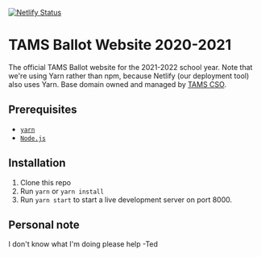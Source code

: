 [![Netlify Status](https://api.netlify.com/api/v1/badges/03ef8b10-e6b2-4044-bd1c-167c1e2d3e73/deploy-status)](https://app.netlify.com/sites/wizardly-archimedes-2d54c6/deploys)

TAMS Ballot Website 2020-2021
=
The official TAMS Ballot website for the 2021-2022 school year. Note that we're using Yarn rather than npm, because Netlify (our deployment tool) also uses Yarn. Base domain owned and managed by [TAMS CSO](cso.tams.club).

Prerequisites
-
* [`yarn`](https://classic.yarnpkg.com/en/docs/install)
* [`Node.js`](https://nodejs.org/)

Installation
-

1. Clone this repo
2. Run `yarn` or `yarn install`
3. Run `yarn start` to start a live development server on port 8000.

Personal note
-

I don't know what I'm doing please help
-Ted


